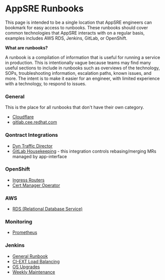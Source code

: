 # AppSRE Runbooks

This page is intended to be a single location that AppSRE engineers can bookmark for easy access to runbooks. These runbooks should cover common technologies that AppSRE interacts with on a regular basis, examples includes AWS RDS, Jenkins, GitLab, or OpenShift.

**What are runbooks?**

A runbook is a compilation of information that is useful for running a service in production. This is intentionally vague because teams may find many useful sections to include in runbooks such as overviews of the technology, SOPs, troubleshooting information, escalation paths, known issues, and more. The intent is to make it easier for an engineer, with limited experience with a technology, to respond to issues.

### General

This is the place for all runbooks that don't have their own category.

* [Cloudflare](/docs/app-sre/runbook/cloudflare.md)
* [gitlab.cee.redhat.com](/docs/app-sre/runbook/gitlab-cee-redhat-com.md)

### Qontract Integrations
* [Dyn Traffic Director](/docs/app-sre/runbook/integration-dyn-traffic-director.md)
* [GitLab Housekeeping](/docs/app-sre/runbook/integration-gitlab-housekeeping.md) - this integration controls rebasing/merging MRs managed by app-interface

### OpenShift
* [Ingress Routers](/docs/app-sre/runbook/openshift-ingress-routers.md)
* [Cert Manager Operator](/docs/app-sre/runbook/cert-manager.md)

### AWS
* [RDS (Relational Database Service)](/docs/aws/runbook/aws-rds.md)

### Monitoring
* [Prometheus](/docs/app-sre/runbook/prometheus.md)

### Jenkins
* [General Runbook](/docs/app-sre/runbook/jenkins.md)
* [CI-EXT Load Balancing](/docs/app-sre/runbook/jenkins-ci.ext-waf_alb.md)
* [OS Upgrades](/docs/app-sre/runbook/jenkins-os-upgrade-workflow.md)
* [Weekly Maintenance](/docs/app-sre/runbook/jenkins-weekly-maintenance.md)

